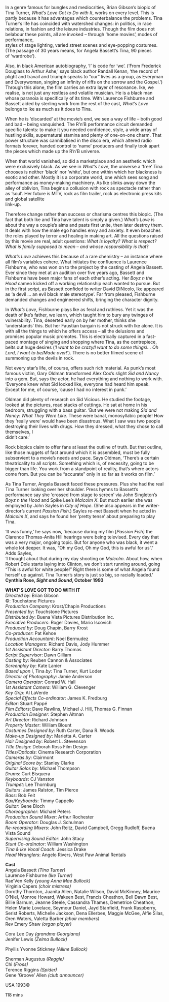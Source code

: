 

In a genre famous for bungles and mediocrities, Brian Gibson’s biopic of  
Tina Turner, _What’s Love Got to Do with It_, works on every level. This is partly because it has advantages which counterbalance the problems. Tina Turner’s life has coincided with watershed changes: in politics, in race relations, in fashion and the leisure industries. Though the film does not belabour these points, all are invoked – through ‘home movies’, modes of performance,  
styles of stage lighting, varied street scenes and eye-popping costumes.  
(The passage of 30 years means, for Angela Bassett’s Tina, 90 pieces  
of ‘wardrobe’).

Also, in black American autobiography, ‘I’ is code for ‘we’. (‘From Frederick Douglass to Arthur Ashe,’ says black author Randall Kenan, ‘the record of plight and travail and triumph speaks to “our” lives as a group, as Everyman and Everywoman, singing an infinity of riffs on the sorrow and the Gospel.’) Through this alone, the film carries an extra layer of resonance. Ike, we realise, is not just any restless and volatile musician. He is a black man whose paranoia is specifically of its time. With Laurence Fishburne and Bassett aided by sterling work from the rest of the cast, _What’s Love_ belongs to Ike as much as it does to Tina.

When he is ‘discarded’ at the movie’s end, we see a way of life – both good and bad – being vanquished. The R’n’B performance circuit demanded specific talents: to make it you needed confidence, style, a wide array of hustling skills, supernatural stamina and plenty of one-on-one charm. That power structure was cannibalised in the disco era, which altered radio formats forever, handed control to ‘name’ producers and finally took apart the pieces which made up the R’n’B universe.

When that world vanished, so did a marketplace and an aesthetic which were exclusively black. As we see in _What’s Love_, the universe a ‘free’ Tina chooses is neither ‘black’ nor ‘white’, but one within which her blackness is exotic and other. Mostly it is a corporate world, one which sees song and performance as money-making machinery. As Ike slinks away down the alley of oblivion, Tina begins a collusion with rock as spectacle rather than as ‘soul’. Her future is MTV, rock as film trailer, rock as electronic press kits and global satellite  
link-up.

Therefore change rather than success or charisma centres this biopic. (The fact that both Ike and Tina have talent is simply a given.) _What’s Love_ is about the way a couple’s aims and pasts first unite, then later destroy them. It deals with how the male ego handles envy and anxiety. It even broaches the roles played by terror and healing in making art. All the questions raised by this movie are real, adult questions: _What is loyalty? What is respect? What is family supposed to mean – and whose responsibility is that_?

_What’s Love_ achieves this because of a rare chemistry – an instance where all film’s variables cohere. What initiates the confluence is Laurence Fishburne, who was won on to the project by the casting of Angela Bassett. Ever since they met at an audition over five years ago, Bassett and Fishburne have been major fans of each other’s acting. Her _Boyz n the Hood_ cameo kicked off a working relationship each wanted to pursue. But in the first script, as Bassett confided to writer David DiNicolo, Ike appeared as ‘a devil ... an evil black male stereotype’. Far from pleased, Fishburne demanded changes and engineered shifts, bringing the character dignity.

In _What’s Love_, Fishburne plays Ike as feral and ruthless. Yet it was the death of Ike’s father, we learn, which taught him to bury any twinges of vulnerability. Tina, deserted early on by her mother, thinks she ‘understands’ this. But her Faustian bargain is not struck with Ike alone. It is with all the things to which he offers access – all the delusions and promises popular music promotes. This is electrically captured in a fast-paced montage of singing and shopping where Tina, as the centrepiece, belts out huge desires (‘_I want to be crazy/l want to do some things!... Oh Lord, I want to be/Made over!_’). There is no better filmed scene of summoning up the devils in rock.

Not every star’s life, of course, offers such rich material. As punk’s most famous victim, Gary Oldman transformed Alex Cox’s slight _Sid and Nancy_ into a gem. But, says the actor, he had everything and nothing to work with. ‘Everyone knew what Sid looked like, everyone had heard him speak. Except for me, of course, ‘cause I had no interest in punk.’

Oldman did plenty of research on Sid Vicious. He studied the footage, looked at the pictures, read stacks of cuttings. He sat at home in his bedroom, struggling with a bass guitar. ‘But we were not making _Sid and Nancy: What They Were Like_. These were banal, monosyllabic people! How they ‘really were’ would have been disastrous. What I saw was two people destroying their lives with drugs. How they dressed, what they chose to call themselves, I  
didn’t care.’

Rock biopics claim to offer fans at least the outline of truth. But that outline, like those nuggets of fact around which it is assembled, must be fully subservient to a movie’s needs and pace. Says Oldman, ‘There’s a certain theatricality to all scripts. Something which is, of necessity, going to be bigger than life. You work from a standpoint of reality, that’s where actors come from. But you can be “accurate” only in so far as it works on film.’

As Tina Turner, Angela Bassett faced these pressures. Plus she had the real Tina Turner looking over her shoulder. Press hymns to Bassett’s performance say she ‘crossed from stage to screen’ via John Singleton’s _Boyz n the Hood_ and Spike Lee’s _Malcolm X_. But much earlier she was employed by John Sayles in _City of Hope_. (She also appears in the writer-director’s current _Passion Fish_.) Sayles re-met Bassett when he acted in _Malcolm X_, and says he found her ‘pretty tense’ about preparing to play Tina.

‘It was funny,’ he says now, ‘because during my film [_Passion Fish_] the Clarence Thomas-Anita Hill hearings were being televised. Every day that was a very major, ongoing topic. But for anyone who was black, it went a whole lot deeper. It was, “Oh my God, Oh my God, this is awful for us”.’ Adds Sayles,  
‘I thought about that during my day shooting on _Malcolm_. About how, when Robert Dole starts laying into Clinton, we don’t start running around, going “This is awful for white people!” Right there is some of what Angela found herself up against. Tina Turner’s story is just so big, so racially loaded.’  
**Cynthia Rose, _Sight and Sound_, October 1993**



**WHAT'S LOVE GOT TO DO WITH IT**  
_Directed by_: Brian Gibson  
©: Touchstone Pictures  
_Production Company_: Krost/Chapin Productions  
_Presented by_: Touchstone Pictures  
_Distributed by_:  Buena Vista Pictures Distribution Inc.  
_Executive Producers_: Roger Davies, Mario Iscovich  
_Produced by_: Doug Chapin, Barry Krost  
_Co-producer_: Pat Kehoe  
_Production Accountant_: Noel Bermudez  
_Location Managers_: Richard Davis, Jody Hummer  
_1st Assistant Director:_ Barry Thomas  
_Script Supervisor_: Dawn Gilliam  
_Casting by_: Reuben Cannon & Associates  
_Screenplay by_: Kate Lanier  
_Based upon_ I, Tina _by_: Tina Turner, Kurt Loder  
_Director of Photography_: Jamie Anderson  
_Camera Operator_: Conrad W. Hall  
_1st  Assistant Camera_: William G. Clevenger  
_Key Grip_: Al LaVerde  
_Special Effects Co-ordinator_: James K. Fredburg  
_Editor_: Stuart Pappé  
_Film Editors_: Dave Rawlins, Michael J. Hill,  Thomas G. Finnan  
_Production Designer_: Stephen Altman  
_Art Director_: Richard Johnson  
_Property Master_: William Blount  
_Costumes Designed by_: Ruth Carter,  Dana R. Woods  
_Make-up Designed by_: Marietta A. Carter  
_Hair Designed by_: Robert L. Stevenson  
_Title Design_: Deborah Ross Film Design  
_Titles/Opticals_: Cinema Research Corporation  
_Cameras by_: Clairmont  
_Original Score by_: Stanley Clarke  
_Guitar Solos by_: Michael Thompson  
_Drums_: Curt Bisquera  
_Keyboards_: CJ Vanston  
_Trumpet_: Lee Thornburg  
_Guitars_: James Ralston, Tim Pierce  
_Bass_: Bob Feit  
_Sax/Keyboards_: Timmy Cappello  
_Guitar_: Gene Bloch  
_Choreographer_: Michael Peters  
_Production Sound Mixer_: Arthur Rochester  
_Boom Operator_: Douglas J. Schulman  
_Re-recording Mixers_: John Reitz, David Campbell, Gregg Rudloff, Buena Vista Sound  
_Supervising Sound Editor_: John Stacy  
_Stunt Co-ordinator_: William Washington  
_Tina & Ike Vocal Coach_: Jessica Drake  
_Head Wranglers_: Angelo Rivers,  West Paw Animal Rentals

**Cast**  
Angela Bassett _(Tina Turner)_  
Laurence Fishburne _(Ike Turner)_  
Rae’Ven Kelly _(young Anna Mae Bullock)_  
Virginia Capers _(choir mistress)_  
Dorothy Thornton, Juanita Allen, Natalie Wilson, David McKinney, Maurice O’Niel, Monroe Howard, Wakeen Best,  Francis Cheathon, Bell Dawn Best, Billie Barnum,  Jeanne Steele, Cassandra Thames, Demetrice Cheathon, Helen Marie Lovelace, Seymour Daniel, Jayd Stanfield, Frank Raspberry, Serist Roberts,  Michelle Jackson, Dena Ellerbee, Maggie McGee,  Alfie Silas, Oren Waters,  Valetta Barber _(choir members)_  
Rev Emery Shaw _(organ player)_

Cora Lee Day _(grandma Georgiana)_  
Jenifer Lewis _(Zelma Bullock)_

Phyllis Yvonne Stickney _(Alline Bullock)_

Sherman Augustus _(Reggie)_  
Chi _(Fross)_  
Terence Riggins _(Spider)_  
Gene ‘Groove’ Allen _(club announcer)_

USA 1993©

118 mins
<!--stackedit_data:
eyJoaXN0b3J5IjpbLTE5OTE5NTc3NDBdfQ==
-->